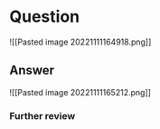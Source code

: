 # Question
![[Pasted image 20221111164918.png]]
## Answer
![[Pasted image 20221111165212.png]]
### Further review
